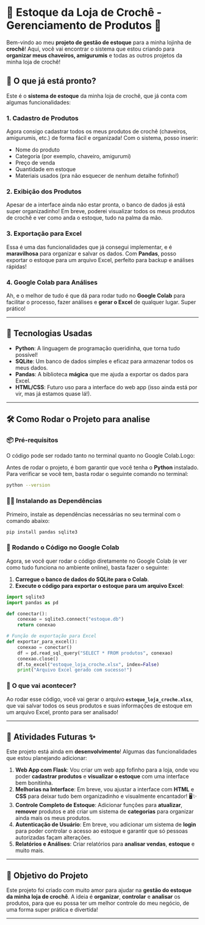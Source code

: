 # 🧶 **Estoque da Loja de Crochê - Gerenciamento de Produtos** 🧵

Bem-vindo ao meu **projeto de gestão de estoque** para a minha lojinha de **crochê**! Aqui, você vai encontrar o sistema que estou criando para **organizar meus chaveiros, amigurumis** e todas as outros projetos da minha loja de crochê!

## 🚀 **O que já está pronto?**

Este é o **sistema de estoque** da minha loja de crochê, que já conta com algumas funcionalidades:

### 1. **Cadastro de Produtos**
Agora consigo cadastrar todos os meus produtos de crochê (chaveiros, amigurumis, etc.) de forma fácil e organizada! Com o sistema, posso inserir:
- Nome do produto
- Categoria (por exemplo, chaveiro, amigurumi)
- Preço de venda
- Quantidade em estoque
- Materiais usados (pra não esquecer de nenhum detalhe fofinho!)

### 2. **Exibição dos Produtos**
Apesar de a interface ainda não estar pronta, o banco de dados já está super organizadinho! Em breve, poderei visualizar todos os meus produtos de crochê e ver como anda o estoque, tudo na palma da mão.

### 3. **Exportação para Excel**
Essa é uma das funcionalidades que já consegui implementar, e é **maravilhosa** para organizar e salvar os dados. Com **Pandas**, posso exportar o estoque para um arquivo Excel, perfeito para backup e análises rápidas!

### 4. **Google Colab para Análises**
Ah, e o melhor de tudo é que dá para rodar tudo no **Google Colab** para facilitar o processo, fazer análises e **gerar o Excel** de qualquer lugar. Super prático!

---

## 🧩 **Tecnologias Usadas**

- **Python**: A linguagem de programação queridinha, que torna tudo possível!
- **SQLite**: Um banco de dados simples e eficaz para armazenar todos os meus dados.
- **Pandas**: A biblioteca **mágica** que me ajuda a exportar os dados para Excel.
- **HTML/CSS**: Futuro uso para a interface do web app (isso ainda está por vir, mas já estamos quase lá!).

---

## 🛠️ **Como Rodar o Projeto para analise**

### 📦 **Pré-requisitos**
O  código pode ser rodado tanto no terminal quanto no Google Colab.Logo:

Antes de rodar o projeto, é bom garantir que você tenha o **Python** instalado. Para verificar se você tem, basta rodar o seguinte comando no terminal:

```bash
python --version
```

### 🧑‍💻 **Instalando as Dependências**

Primeiro, instale as dependências necessárias no seu terminal com o comando abaixo:

```bash
pip install pandas sqlite3
```

### 🚀 **Rodando o Código no Google Colab**

Agora, se você quer rodar o código diretamente no Google Colab (e ver como tudo funciona no ambiente online), basta fazer o seguinte:

1. **Carregue o banco de dados do SQLite para o Colab**.
2. **Execute o código para exportar o estoque para um arquivo Excel**:

```python
import sqlite3
import pandas as pd

def conectar():
    conexao = sqlite3.connect("estoque.db")
    return conexao

# Função de exportação para Excel
def exportar_para_excel():
    conexao = conectar()
    df = pd.read_sql_query("SELECT * FROM produtos", conexao)
    conexao.close()
    df.to_excel("estoque_loja_croche.xlsx", index=False)
    print("Arquivo Excel gerado com sucesso!")
```

### 💾 **O que vai acontecer?**

Ao rodar esse código, você vai gerar o arquivo **`estoque_loja_croche.xlsx`**, que vai salvar todos os seus produtos e suas informações de estoque em um arquivo Excel, pronto para ser analisado!

---

## 🚧 **Atividades Futuras** ✨

Este projeto está ainda em **desenvolvimento**! Algumas das funcionalidades que estou planejando adicionar:

1. **Web App com Flask**: Vou criar um web app fofinho para a loja, onde vou poder **cadastrar produtos** e **visualizar o estoque** com uma interface bem bonitinha.
2. **Melhorias na Interface**: Em breve, vou ajustar a interface com **HTML** e **CSS** para deixar tudo bem organizadinho e visualmente encantador! 🖥️✨
3. **Controle Completo de Estoque**: Adicionar funções para **atualizar**, **remover** produtos e até criar um sistema de **categorias** para organizar ainda mais os meus produtos.
4. **Autenticação de Usuário**: Em breve, vou adicionar um sistema de **login** para poder controlar o acesso ao estoque e garantir que só pessoas autorizadas façam alterações.
5. **Relatórios e Análises**: Criar relatórios para **analisar vendas**, **estoque** e muito mais. 
---

## 🎯 **Objetivo do Projeto**

Este projeto foi criado com muito amor para ajudar na **gestão do estoque da minha loja de crochê**. A ideia é **organizar**, **controlar** e **analisar** os produtos, para que eu possa ter um melhor controle do meu negócio, de uma forma super prática e divertida!

---
